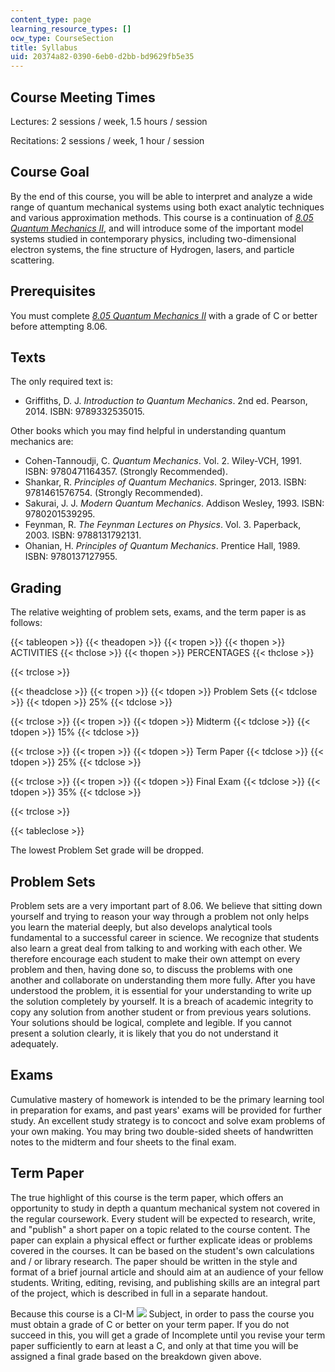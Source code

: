 ```yaml
---
content_type: page
learning_resource_types: []
ocw_type: CourseSection
title: Syllabus
uid: 20374a82-0390-6eb0-d2bb-bd9629fb5e35
---
```


Course Meeting Times
--------------------

Lectures: 2 sessions / week, 1.5 hours / session

Recitations: 2 sessions / week, 1 hour / session

Course Goal
-----------

By the end of this course, you will be able to interpret and analyze a wide range of quantum mechanical systems using both exact analytic techniques and various approximation methods. This course is a continuation of _[8.05 Quantum Mechanics II](/courses/8-05-quantum-physics-ii-fall-2013)_, and will introduce some of the important model systems studied in contemporary physics, including two-dimensional electron systems, the fine structure of Hydrogen, lasers, and particle scattering.

Prerequisites
-------------

You must complete _[8.05 Quantum Mechanics II](/courses/8-05-quantum-physics-ii-fall-2013)_ with a grade of C or better before attempting 8.06.

Texts
-----

The only required text is:

*   Griffiths, D. J. _Introduction to Quantum Mechanics_. 2nd ed. Pearson, 2014. ISBN: 9789332535015.

Other books which you may find helpful in understanding quantum mechanics are:

*   Cohen-Tannoudji, C. _Quantum Mechanics_. Vol. 2. Wiley-VCH, 1991. ISBN: 9780471164357. (Strongly Recommended).
*   Shankar, R. _Principles of Quantum Mechanics_. Springer, 2013. ISBN: 9781461576754. (Strongly Recommended).
*   Sakurai, J. J. _Modern Quantum Mechanics_. Addison Wesley, 1993. ISBN: 9780201539295.
*   Feynman, R. _The Feynman Lectures on Physics_. Vol. 3. Paperback, 2003. ISBN: 9788131792131.
*   Ohanian, H. _Principles of Quantum Mechanics_. Prentice Hall, 1989. ISBN: 9780137127955.

Grading
-------

The relative weighting of problem sets, exams, and the term paper is as follows:

{{< tableopen >}}
{{< theadopen >}}
{{< tropen >}}
{{< thopen >}}
ACTIVITIES
{{< thclose >}}
{{< thopen >}}
PERCENTAGES
{{< thclose >}}

{{< trclose >}}

{{< theadclose >}}
{{< tropen >}}
{{< tdopen >}}
Problem Sets
{{< tdclose >}}
{{< tdopen >}}
25%
{{< tdclose >}}

{{< trclose >}}
{{< tropen >}}
{{< tdopen >}}
Midterm
{{< tdclose >}}
{{< tdopen >}}
15%
{{< tdclose >}}

{{< trclose >}}
{{< tropen >}}
{{< tdopen >}}
Term Paper
{{< tdclose >}}
{{< tdopen >}}
25%
{{< tdclose >}}

{{< trclose >}}
{{< tropen >}}
{{< tdopen >}}
Final Exam
{{< tdclose >}}
{{< tdopen >}}
35%
{{< tdclose >}}

{{< trclose >}}

{{< tableclose >}}

The lowest Problem Set grade will be dropped.

Problem Sets
------------

Problem sets are a very important part of 8.06. We believe that sitting down yourself and trying to reason your way through a problem not only helps you learn the material deeply, but also develops analytical tools fundamental to a successful career in science. We recognize that students also learn a great deal from talking to and working with each other. We therefore encourage each student to make their own attempt on every problem and then, having done so, to discuss the problems with one another and collaborate on understanding them more fully. After you have understood the problem, it is essential for your understanding to write up the solution completely by yourself. It is a breach of academic integrity to copy any solution from another student or from previous years solutions. Your solutions should be logical, complete and legible. If you cannot present a solution clearly, it is likely that you do not understand it adequately.

Exams
-----

Cumulative mastery of homework is intended to be the primary learning tool in preparation for exams, and past years' exams will be provided for further study. An excellent study strategy is to concoct and solve exam problems of your own making. You may bring two double-sided sheets of handwritten notes to the midterm and four sheets to the final exam.

Term Paper
----------

The true highlight of this course is the term paper, which offers an opportunity to study in depth a quantum mechanical system not covered in the regular coursework. Every student will be expected to research, write, and "publish" a short paper on a topic related to the course content. The paper can explain a physical effect or further explicate ideas or problems covered in the courses. It can be based on the student's own calculations and / or library research. The paper should be written in the style and format of a brief journal article and should aim at an audience of your fellow students. Writing, editing, revising, and publishing skills are an integral part of the project, which is described in full in a separate handout.

Because this course is a CI-M ![](/images/educator/icon-question-cim.png) Subject, in order to pass the course you must obtain a grade of C or better on your term paper. If you do not succeed in this, you will get a grade of Incomplete until you revise your term paper sufficiently to earn at least a C, and only at that time you will be assigned a final grade based on the breakdown given above.